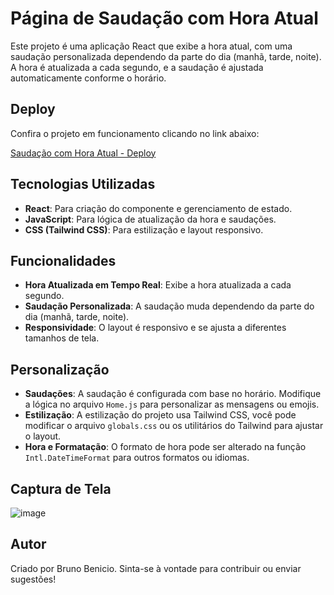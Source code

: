 # Página de Saudação com Hora Atual

Este projeto é uma aplicação React que exibe a hora atual, com uma saudação personalizada dependendo da parte do dia (manhã, tarde, noite). A hora é atualizada a cada segundo, e a saudação é ajustada automaticamente conforme o horário.

## Deploy

Confira o projeto em funcionamento clicando no link abaixo:

[Saudação com Hora Atual - Deploy]([#](https://greetings-conditional.vercel.app/))

## Tecnologias Utilizadas

- **React**: Para criação do componente e gerenciamento de estado.
- **JavaScript**: Para lógica de atualização da hora e saudações.
- **CSS (Tailwind CSS)**: Para estilização e layout responsivo.

## Funcionalidades

- **Hora Atualizada em Tempo Real**: Exibe a hora atualizada a cada segundo.
- **Saudação Personalizada**: A saudação muda dependendo da parte do dia (manhã, tarde, noite).
- **Responsividade**: O layout é responsivo e se ajusta a diferentes tamanhos de tela.

## Personalização

- **Saudações**: A saudação é configurada com base no horário. Modifique a lógica no arquivo `Home.js` para personalizar as mensagens ou emojis.
- **Estilização**: A estilização do projeto usa Tailwind CSS, você pode modificar o arquivo `globals.css` ou os utilitários do Tailwind para ajustar o layout.
- **Hora e Formatação**: O formato de hora pode ser alterado na função `Intl.DateTimeFormat` para outros formatos ou idiomas.

## Captura de Tela

![image](https://github.com/user-attachments/assets/84b4e63d-164a-42a3-b3c0-6c595cb3be69)

## Autor

Criado por Bruno Benicio. Sinta-se à vontade para contribuir ou enviar sugestões!
